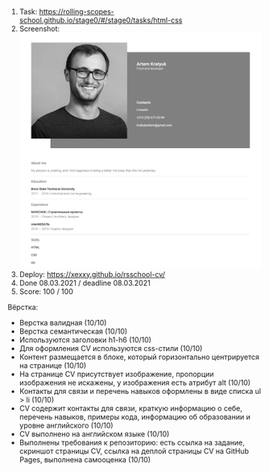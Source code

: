 1. Task: https://rolling-scopes-school.github.io/stage0/#/stage0/tasks/html-css
2. Screenshot:
![](https://raw.githubusercontent.com/xexxy/rsschool-cv/master/images/html-css.png)
3. Deploy: https://xexxy.github.io/rsschool-cv/
4. Done 08.03.2021 / deadline 08.03.2021
5. Score: 100 / 100

Вёрстка:
- Верстка валидная (10/10)
- Верстка семантическая (10/10)
- Используются заголовки h1-h6 (10/10)
- Для оформления СV используются css-стили (10/10)
- Контент размещается в блоке, который горизонтально центрируется на странице (10/10)
- На странице СV присутствует изображение, пропорции изображения не искажены, у изображения есть атрибут alt (10/10)
- Контакты для связи и перечень навыков оформлены в виде списка ul > li (10/10)
- CV содержит контакты для связи, краткую информацию о себе, перечень навыков, примеры кода, информацию об образовании и уровне английского (10/10)
- CV выполнено на английском языке (10/10)
- Выполнены требования к репозиторию: есть ссылка на задание, скриншот страницы СV, ссылка на деплой страницы CV на GitHub Pages, выполнена самооценка (10/10)
